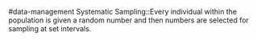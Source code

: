 #data-management 
Systematic Sampling::Every individual within the population is given a random number and then numbers are selected for sampling at set intervals.